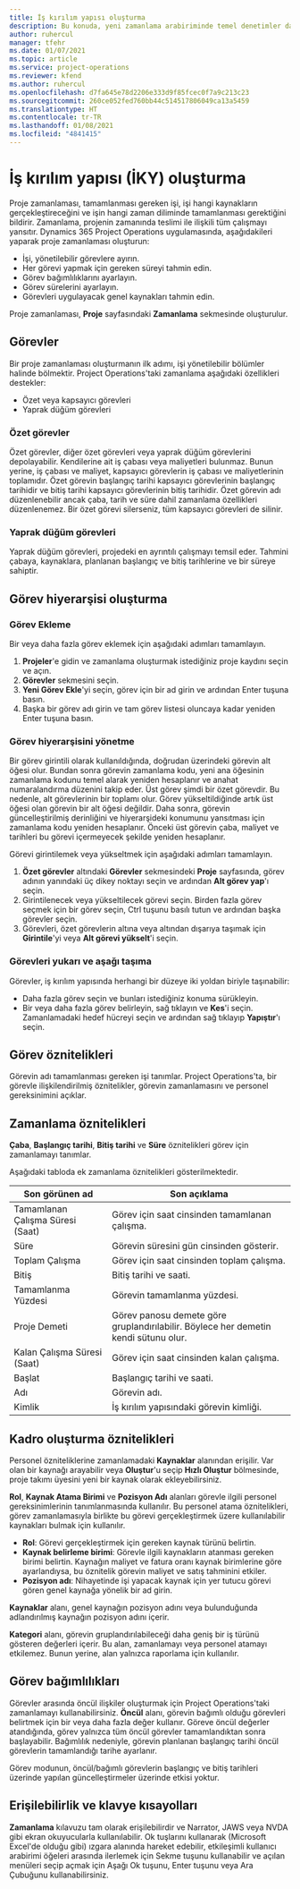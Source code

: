 ```yaml
---
title: İş kırılım yapısı oluşturma
description: Bu konuda, yeni zamanlama arabiriminde temel denetimler dahil bir iş kırılım yapısının (İKY) nasıl oluşturulacağı açıklanmaktadır.
author: ruhercul
manager: tfehr
ms.date: 01/07/2021
ms.topic: article
ms.service: project-operations
ms.reviewer: kfend
ms.author: ruhercul
ms.openlocfilehash: d7fa645e78d2206e333d9f85fcec0f7a9c213c23
ms.sourcegitcommit: 260ce052fed760bb44c514517806049ca13a5459
ms.translationtype: HT
ms.contentlocale: tr-TR
ms.lasthandoff: 01/08/2021
ms.locfileid: "4841415"
---
```

# <a name="create-a-work-breakdown-structure-wbs"></a>İş kırılım yapısı (İKY) oluşturma

Proje zamanlaması, tamamlanması gereken işi, işi hangi kaynakların gerçekleştireceğini ve işin hangi zaman diliminde tamamlanması gerektiğini bildirir. Zamanlama, projenin zamanında teslimi ile ilişkili tüm çalışmayı yansıtır. Dynamics 365 Project Operations uygulamasında, aşağıdakileri yaparak proje zamanlaması oluşturun:

  - İşi, yönetilebilir görevlere ayırın.
  - Her görevi yapmak için gereken süreyi tahmin edin.
  - Görev bağımlılıklarını ayarlayın.
  - Görev sürelerini ayarlayın.
  - Görevleri uygulayacak genel kaynakları tahmin edin. 

Proje zamanlaması, **Proje** sayfasındaki **Zamanlama** sekmesinde oluşturulur.

## <a name="tasks"></a>Görevler

Bir proje zamanlaması oluşturmanın ilk adımı, işi yönetilebilir bölümler halinde bölmektir. Project Operations'taki zamanlama aşağıdaki özellikleri destekler:

- Özet veya kapsayıcı görevleri
- Yaprak düğüm görevleri

### <a name="summary-tasks"></a>Özet görevler

Özet görevler, diğer özet görevleri veya yaprak düğüm görevlerini depolayabilir. Kendilerine ait iş çabası veya maliyetleri bulunmaz. Bunun yerine, iş çabası ve maliyet, kapsayıcı görevlerin iş çabası ve maliyetlerinin toplamıdır. Özet görevin başlangıç tarihi kapsayıcı görevlerinin başlangıç tarihidir ve bitiş tarihi kapsayıcı görevlerinin bitiş tarihidir. Özet görevin adı düzenlenebilir ancak çaba, tarih ve süre dahil zamanlama özellikleri düzenlenemez. Bir özet görevi silerseniz, tüm kapsayıcı görevleri de silinir.

### <a name="leaf-node-tasks"></a>Yaprak düğüm görevleri

Yaprak düğüm görevleri, projedeki en ayrıntılı çalışmayı temsil eder. Tahmini çabaya, kaynaklara, planlanan başlangıç ve bitiş tarihlerine ve bir süreye sahiptir.

## <a name="create-a-task-hierarchy"></a>Görev hiyerarşisi oluşturma

### <a name="add-a-task"></a>Görev Ekleme

Bir veya daha fazla görev eklemek için aşağıdaki adımları tamamlayın.

1. **Projeler**'e gidin ve zamanlama oluşturmak istediğiniz proje kaydını seçin ve açın. 
2. **Görevler** sekmesini seçin. 
3. **Yeni Görev Ekle**'yi seçin, görev için bir ad girin ve ardından Enter tuşuna basın.
2. Başka bir görev adı girin ve tam görev listesi oluncaya kadar yeniden Enter tuşuna basın.

### <a name="manage-hierarchy-of-a-task"></a>Görev hiyerarşisini yönetme

Bir görev girintili olarak kullanıldığında, doğrudan üzerindeki görevin alt öğesi olur. Bundan sonra görevin zamanlama kodu, yeni ana öğesinin zamanlama kodunu temel alarak yeniden hesaplanır ve anahat numaralandırma düzenini takip eder. Üst görev şimdi bir özet görevdir. Bu nedenle, alt görevlerinin bir toplamı olur. Görev yükseltildiğinde artık üst öğesi olan görevin bir alt öğesi değildir. Daha sonra, görevin güncelleştirilmiş derinliğini ve hiyerarşideki konumunu yansıtması için zamanlama kodu yeniden hesaplanır. Önceki üst görevin çaba, maliyet ve tarihleri bu görevi içermeyecek şekilde yeniden hesaplanır.

Görevi girintilemek veya yükseltmek için aşağıdaki adımları tamamlayın.

1. **Özet görevler** altındaki **Görevler** sekmesindeki **Proje** sayfasında, görev adının yanındaki üç dikey noktayı seçin ve ardından **Alt görev yap**'ı seçin. 
2. Girintilenecek veya yükseltilecek görevi seçin. Birden fazla görev seçmek için bir görev seçin, Ctrl tuşunu basılı tutun ve ardından başka görevler seçin.
2. Görevleri, özet görevlerin altına veya altından dışarıya taşımak için **Girintile**'yi veya **Alt görevi yükselt**'i seçin.

### <a name="move-tasks-up-and-down"></a>Görevleri yukarı ve aşağı taşıma

Görevler, iş kırılım yapısında herhangi bir düzeye iki yoldan biriyle taşınabilir:

- Daha fazla görev seçin ve bunları istediğiniz konuma sürükleyin.
- Bir veya daha fazla görev belirleyin, sağ tıklayın ve **Kes**'i seçin. Zamanlamadaki hedef hücreyi seçin ve ardından sağ tıklayıp **Yapıştır**'ı seçin.

## <a name="task-attributes"></a>Görev öznitelikleri

Görevin adı tamamlanması gereken işi tanımlar. Project Operations'ta, bir görevle ilişkilendirilmiş öznitelikler, görevin zamanlamasını ve personel gereksinimini açıklar.

## <a name="schedule-attributes"></a>Zamanlama öznitelikleri

**Çaba**, **Başlangıç tarihi**, **Bitiş tarihi** ve **Süre** öznitelikleri görev için zamanlamayı tanımlar.

Aşağıdaki tabloda ek zamanlama öznitelikleri gösterilmektedir.

| **Son görünen ad** | **Son açıklama** |
| --- | --- |
| Tamamlanan Çalışma Süresi (Saat) | Görev için saat cinsinden tamamlanan çalışma. |
| Süre | Görevin süresini gün cinsinden gösterir. |
| Toplam Çalışma | Görev için saat cinsinden toplam çalışma. |
| Bitiş | Bitiş tarihi ve saati. |
| Tamamlanma Yüzdesi | Görevin tamamlanma yüzdesi. |
| Proje Demeti | Görev panosu demete göre gruplandırılabilir. Böylece her demetin kendi sütunu olur. |
| Kalan Çalışma Süresi (Saat) | Görev için saat cinsinden kalan çalışma. |
| Başlat | Başlangıç tarihi ve saati. |
| Adı | Görevin adı. |
| Kimlik | İş kırılım yapısındaki görevin kimliği. |

## <a name="staffing-attributes"></a>Kadro oluşturma öznitelikleri

Personel özniteliklerine zamanlamadaki **Kaynaklar** alanından erişilir. Var olan bir kaynağı arayabilir veya **Oluştur**'u seçip **Hızlı Oluştur** bölmesinde, proje takımı üyesini yeni bir kaynak olarak ekleyebilirsiniz.

**Rol**, **Kaynak Atama Birimi** ve **Pozisyon Adı** alanları görevle ilgili personel gereksinimlerinin tanımlanmasında kullanılır. Bu personel atama öznitelikleri, görev zamanlamasıyla birlikte bu görevi gerçekleştirmek üzere kullanılabilir kaynakları bulmak için kullanılır.

   - **Rol**: Görevi gerçekleştirmek için gereken kaynak türünü belirtin.
   - **Kaynak belirleme birimi**: Görevle ilgili kaynakların atanması gereken birimi belirtin. Kaynağın maliyet ve fatura oranı kaynak birimlerine göre ayarlandıysa, bu öznitelik görevin maliyet ve satış tahminini etkiler.
   - **Pozisyon adı**: Nihayetinde işi yapacak kaynak için yer tutucu görevi gören genel kaynağa yönelik bir ad girin.

**Kaynaklar** alanı, genel kaynağın pozisyon adını veya bulunduğunda adlandırılmış kaynağın pozisyon adını içerir.

**Kategori** alanı, görevin gruplandırılabileceği daha geniş bir iş türünü gösteren değerleri içerir. Bu alan, zamanlamayı veya personel atamayı etkilemez. Bunun yerine, alan yalnızca raporlama için kullanılır.

## <a name="task-dependencies"></a>Görev bağımlılıkları

Görevler arasında öncül ilişkiler oluşturmak için Project Operations'taki zamanlamayı kullanabilirsiniz. **Öncül** alanı, görevin bağımlı olduğu görevleri belirtmek için bir veya daha fazla değer kullanır. Göreve öncül değerler atandığında, görev yalnızca tüm öncül görevler tamamlandıktan sonra başlayabilir. Bağımlılık nedeniyle, görevin planlanan başlangıç tarihi öncül görevlerin tamamlandığı tarihe ayarlanır.

Görev modunun, öncül/bağımlı görevlerin başlangıç ve bitiş tarihleri üzerinde yapılan güncelleştirmeler üzerinde etkisi yoktur.

## <a name="accessibility-and-keyboard-shortcuts"></a>Erişilebilirlik ve klavye kısayolları

**Zamanlama** kılavuzu tam olarak erişilebilirdir ve Narrator, JAWS veya NVDA gibi ekran okuyucularla kullanılabilir. Ok tuşlarını kullanarak (Microsoft Excel'de olduğu gibi) ızgara alanında hareket edebilir, etkileşimli kullanıcı arabirimi öğeleri arasında ilerlemek için Sekme tuşunu kullanabilir ve açılan menüleri seçip açmak için Aşağı Ok tuşunu, Enter tuşunu veya Ara Çubuğunu kullanabilirsiniz.
